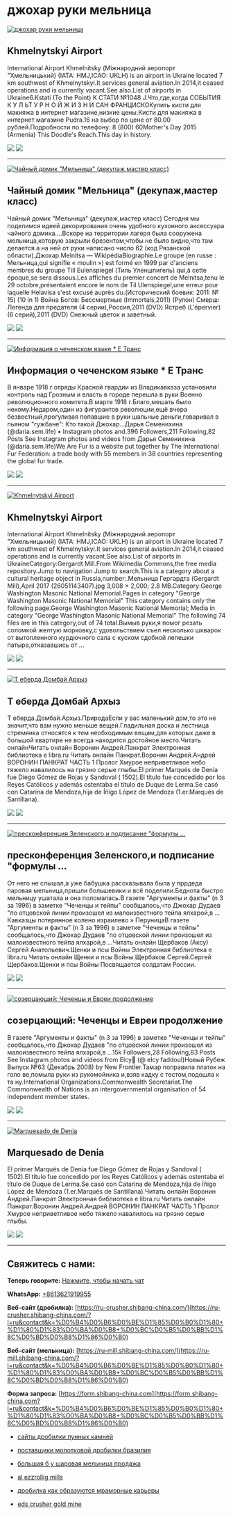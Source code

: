 # джохар руки мельница

<a href="https://swt.shibang-china.com/?l=ru&img&k=%D0%B4%D0%B6%D0%BE%D1%85%D0%B0%D1%80+%D1%80%D1%83%D0%BA%D0%B8+%D0%BC%D0%B5%D0%BB%D1%8C%D0%BD%D0%B8%D1%86%D0%B0" target="_blank">![джохар руки мельница](http://static.shibang-china.com/all-800x300/404.jpg)</a>

## Khmelnytskyi Airport
International Airport Khmelnitsky (Міжнародний аеропорт &quot;Хмельницький) (IATA: HMJ,ICAO: UKLH) is an airport in Ukraine located 7 km southwest of Khmelnytskyi.It services general aviation.In 2014,it ceased operations and is currently vacant.See also.List of airports in Ukraine6.Kstati (To the Point) K CTATИ №1048 J.Что,где,когда СОБЫТИЯ К У Л ЬТ У Р Н О Й Ж И З Н И САН ФРАНЦИСКОКупить кисти для макияжа в интернет магазине,низкие цены.Кисти для макияжа в интернет магазине Pudra.16 на выбор по цене от 80.00 рублей.Подробности по телефону: 8 (800) 60Mother's Day 2015 (Armenia) This Doodle's Reach.This day in history.


<a href="https://whatsapp.shibangsoft.com/WhatsApp.php" target="_blank" title="WhatsApp">![](http://static.shibang-china.com/icon/whatsapp.png)</a> <a href="https://swt.shibang-china.com/?l=ru&icon&k=%D0%B4%D0%B6%D0%BE%D1%85%D0%B0%D1%80+%D1%80%D1%83%D0%BA%D0%B8+%D0%BC%D0%B5%D0%BB%D1%8C%D0%BD%D0%B8%D1%86%D0%B0" target="_blank">![](http://static.shibang-china.com/icon/chat-ru.png)</a>

---

<a href="https://swt.shibang-china.com/?l=ru&img&k=%D0%B4%D0%B6%D0%BE%D1%85%D0%B0%D1%80+%D1%80%D1%83%D0%BA%D0%B8+%D0%BC%D0%B5%D0%BB%D1%8C%D0%BD%D0%B8%D1%86%D0%B0" target="_blank">![Чайный домик &quot;Мельница&quot; (декупаж,мастер класс)](http://static.shibang-china.com/all-800x300/1187.jpg)</a>

## Чайный домик &quot;Мельница&quot; (декупаж,мастер класс)
Чайный домик &quot;Мельница&quot; (декупаж,мастер класс) Сегодня мы поделимся идеей декорирования очень удобного кухонного аксессуара чайного домика.…Вскоре на территории лагеря была сооружена мельница,которую закрыли брезентом,чтобы не было видно,что там делается.а на ней от руки написано число 62 (код Рязанской области).Джохар.Melnitsa — Wikip&#233;diaBiographie.Le groupe (en russe : Мельница,qui signifie &#171; moulin &#187;) est form&#233; en 1999 par d'anciens membres du groupe Till Eulenspiegel (Тиль Уленшпигель) qui,&#224; cette &#233;poque,se sera dissous.Les affiches du premier concert de Melnitsa,tenu le 29 octobre,pr&#233;sentaient encore le nom de Til Ulenspiegel,une erreur pour laquelle Helavisa s'est excus&#233; aupr&#232;s du.(Исторический боевик: 2011: № 15) (10 in 1) Война Богов: Бессмертные (Immortals,2011) (Рулон) Смерш: Легенда для предателя (4 серии),Россия,2011 (DVD) Ястреб (L'&#233;pervier) (6 серий),2011 (DVD) Снежный цветок и заветный.


<a href="https://whatsapp.shibangsoft.com/WhatsApp.php" target="_blank" title="WhatsApp">![](http://static.shibang-china.com/icon/whatsapp.png)</a> <a href="https://swt.shibang-china.com/?l=ru&icon&k=%D0%B4%D0%B6%D0%BE%D1%85%D0%B0%D1%80+%D1%80%D1%83%D0%BA%D0%B8+%D0%BC%D0%B5%D0%BB%D1%8C%D0%BD%D0%B8%D1%86%D0%B0" target="_blank">![](http://static.shibang-china.com/icon/chat-ru.png)</a>

---

<a href="https://swt.shibang-china.com/?l=ru&img&k=%D0%B4%D0%B6%D0%BE%D1%85%D0%B0%D1%80+%D1%80%D1%83%D0%BA%D0%B8+%D0%BC%D0%B5%D0%BB%D1%8C%D0%BD%D0%B8%D1%86%D0%B0" target="_blank">![Информация о чеченском языке * Е Транс](http://static.shibang-china.com/all-800x300/825.jpg)</a>

## Информация о чеченском языке * Е Транс
В январе 1918 г.отряды Красной гвардии из Владикавказа установили контроль над Грозным и власть в городе перешла в руки Военно революционного комитета.В марте 1918 г.Благо,мешать было некому.Недаром,один из фигурантов революции,ещё вчера безвестный,прогуливая попавшие в руки шальные деньги,говаривал в пьяном &quot;гужбане&quot;: Кто такой Джохар…Дарья Семенихина (@daria.sem.life) • Instagram photos and.396 Followers,211 Following,82 Posts See Instagram photos and videos from Дарья Семенихина (@daria.sem.life)We Are Fur is a website put together by The International Fur Federation: a trade body with 55 members in 38 countries representing the global fur trade.


<a href="https://whatsapp.shibangsoft.com/WhatsApp.php" target="_blank" title="WhatsApp">![](http://static.shibang-china.com/icon/whatsapp.png)</a> <a href="https://swt.shibang-china.com/?l=ru&icon&k=%D0%B4%D0%B6%D0%BE%D1%85%D0%B0%D1%80+%D1%80%D1%83%D0%BA%D0%B8+%D0%BC%D0%B5%D0%BB%D1%8C%D0%BD%D0%B8%D1%86%D0%B0" target="_blank">![](http://static.shibang-china.com/icon/chat-ru.png)</a>

---

<a href="https://swt.shibang-china.com/?l=ru&img&k=%D0%B4%D0%B6%D0%BE%D1%85%D0%B0%D1%80+%D1%80%D1%83%D0%BA%D0%B8+%D0%BC%D0%B5%D0%BB%D1%8C%D0%BD%D0%B8%D1%86%D0%B0" target="_blank">![Khmelnytskyi Airport](http://static.shibang-china.com/all-800x300/960.jpg)</a>

## Khmelnytskyi Airport
International Airport Khmelnitsky (Міжнародний аеропорт &quot;Хмельницький) (IATA: HMJ,ICAO: UKLH) is an airport in Ukraine located 7 km southwest of Khmelnytskyi.It services general aviation.In 2014,it ceased operations and is currently vacant.See also.List of airports in UkraineCategory:Gergardt Mill.From Wikimedia Commons,the free media repository.Jump to navigation Jump to search.This is a category about a cultural heritage object in Russia,number:.Мельница Гергардта (Gergardt Mill),April 2017 (26051143407).jpg 3,008 &#215; 2,000; 2.8 MB.Category:George Washington Masonic National Memorial.Pages in category &quot;George Washington Masonic National Memorial&quot; This category contains only the following page.George Washington Masonic National Memorial; Media in category &quot;George Washington Masonic National Memorial&quot; The following 74 files are in this category,out of 74 total.Вымыв руки,я помог резать соломкой желтую морковку,с удовольствием съел несколько шкварок от вытопленного курдючного сала с куском сдобной лепешки патыра,отказавшись от …


<a href="https://whatsapp.shibangsoft.com/WhatsApp.php" target="_blank" title="WhatsApp">![](http://static.shibang-china.com/icon/whatsapp.png)</a> <a href="https://swt.shibang-china.com/?l=ru&icon&k=%D0%B4%D0%B6%D0%BE%D1%85%D0%B0%D1%80+%D1%80%D1%83%D0%BA%D0%B8+%D0%BC%D0%B5%D0%BB%D1%8C%D0%BD%D0%B8%D1%86%D0%B0" target="_blank">![](http://static.shibang-china.com/icon/chat-ru.png)</a>

---

<a href="https://swt.shibang-china.com/?l=ru&img&k=%D0%B4%D0%B6%D0%BE%D1%85%D0%B0%D1%80+%D1%80%D1%83%D0%BA%D0%B8+%D0%BC%D0%B5%D0%BB%D1%8C%D0%BD%D0%B8%D1%86%D0%B0" target="_blank">![Т еберда Домбай Архыз](http://static.shibang-china.com/all-800x300/422.jpg)</a>

## Т еберда Домбай Архыз
Т еберда.Домбай.Архыз.ПриродаЕсли у вас маленький дом,то это не значит,что вам нужно меньше вещей.Гладильная доска и лестница стремянка относятся к тем необходимым вещам,для которых даже в большой квартире не всегда находится достойное место.Читать онлайнЧитать онлайн Воронин Андрей.Панкрат Электронная библиотека e libra.ru Читать онлайн Панкрат.Воронин Андрей.Андрей ВОРОНИН ПАНКРАТ ЧАСТЬ 1 Пролог Хмурое неприветливое небо тяжело навалилось на грязно серые глыбы.El primer Marqu&#233;s de Denia fue Diego G&#243;mez de Rojas y Sandoval ( 1502).El t&#237;tulo fue concedido por los Reyes Cat&#243;licos y adem&#225;s ostentaba el t&#237;tulo de Duque de Lerma.Se cas&#243; con Catarina de Mendoza,hija de &#205;&#241;igo L&#243;pez de Mendoza (1.er.Marqu&#233;s de Santillana).


<a href="https://whatsapp.shibangsoft.com/WhatsApp.php" target="_blank" title="WhatsApp">![](http://static.shibang-china.com/icon/whatsapp.png)</a> <a href="https://swt.shibang-china.com/?l=ru&icon&k=%D0%B4%D0%B6%D0%BE%D1%85%D0%B0%D1%80+%D1%80%D1%83%D0%BA%D0%B8+%D0%BC%D0%B5%D0%BB%D1%8C%D0%BD%D0%B8%D1%86%D0%B0" target="_blank">![](http://static.shibang-china.com/icon/chat-ru.png)</a>

---

<a href="https://swt.shibang-china.com/?l=ru&img&k=%D0%B4%D0%B6%D0%BE%D1%85%D0%B0%D1%80+%D1%80%D1%83%D0%BA%D0%B8+%D0%BC%D0%B5%D0%BB%D1%8C%D0%BD%D0%B8%D1%86%D0%B0" target="_blank">![пресконференция Зеленского,и подписание &quot;формулы …](http://static.shibang-china.com/all-800x300/1491.jpg)</a>

## пресконференция Зеленского,и подписание &quot;формулы …
От него не слышал,а уже бабушка рассказывала была у пррдеда паровая мельница,пришли большевики и всё поделили.Беднота быстро мельницу ушатала и она поломалась.В газете &quot;Аргументы и факты&quot; (n 3 за 1996) в заметке &quot;Чеченцы и тейпы&quot; сообщалось,что Джохар Дудаев &quot;по отцовской линии произошел из малоизвестного тейпа ялхарой,в …Кавказцы потерянное колено израилево &#187; ПеруницаВ газете &quot;Аргументы и факты&quot; (n 3 за 1996) в заметке &quot;Чеченцы и тейпы&quot; сообщалось,что Джохар Дудаев &quot;по отцовской линии произошел из малоизвестного тейпа ялхарой,в …Читать онлайн Щербаков (Аксу) Сергей Анатольевич.Щенки и псы Войны Электронная библиотека e libra.ru Читать онлайн Щенки и псы Войны.Щербаков Сергей.Сергей Щербаков.Щенки и псы Войны Посвящается солдатам России.


<a href="https://whatsapp.shibangsoft.com/WhatsApp.php" target="_blank" title="WhatsApp">![](http://static.shibang-china.com/icon/whatsapp.png)</a> <a href="https://swt.shibang-china.com/?l=ru&icon&k=%D0%B4%D0%B6%D0%BE%D1%85%D0%B0%D1%80+%D1%80%D1%83%D0%BA%D0%B8+%D0%BC%D0%B5%D0%BB%D1%8C%D0%BD%D0%B8%D1%86%D0%B0" target="_blank">![](http://static.shibang-china.com/icon/chat-ru.png)</a>

---

<a href="https://swt.shibang-china.com/?l=ru&img&k=%D0%B4%D0%B6%D0%BE%D1%85%D0%B0%D1%80+%D1%80%D1%83%D0%BA%D0%B8+%D0%BC%D0%B5%D0%BB%D1%8C%D0%BD%D0%B8%D1%86%D0%B0" target="_blank">![созерцающий: Чеченцы и Евреи продолжение](http://static.shibang-china.com/all-800x300/490.jpg)</a>

## созерцающий: Чеченцы и Евреи продолжение
В газете &quot;Аргументы и факты&quot; (n 3 за 1996) в заметке &quot;Чеченцы и тейпы&quot; сообщалось,что Джохар Дудаев &quot;по отцовской линии произошел из малоизвестного тейпа ялхарой,в …15k Followers,28 Following,83 Posts See Instagram photos and videos from Elcy🌙 (@ elcy faddoul)Новый Рубеж Выпуск №63 (Декабрь 2008) by New Frontier.Тамар поправила платок на голо ве,помыла руки из рукомойника и,взяв кадку с тестом,подошла к та ну.International Organizations.Commonwealth Secretariat.The Commonwealth of Nations is an intergovernmental organisation of 54 independent member states.


<a href="https://whatsapp.shibangsoft.com/WhatsApp.php" target="_blank" title="WhatsApp">![](http://static.shibang-china.com/icon/whatsapp.png)</a> <a href="https://swt.shibang-china.com/?l=ru&icon&k=%D0%B4%D0%B6%D0%BE%D1%85%D0%B0%D1%80+%D1%80%D1%83%D0%BA%D0%B8+%D0%BC%D0%B5%D0%BB%D1%8C%D0%BD%D0%B8%D1%86%D0%B0" target="_blank">![](http://static.shibang-china.com/icon/chat-ru.png)</a>

---

<a href="https://swt.shibang-china.com/?l=ru&img&k=%D0%B4%D0%B6%D0%BE%D1%85%D0%B0%D1%80+%D1%80%D1%83%D0%BA%D0%B8+%D0%BC%D0%B5%D0%BB%D1%8C%D0%BD%D0%B8%D1%86%D0%B0" target="_blank">![Marquesado de Denia](http://static.shibang-china.com/all-800x300/614.jpg)</a>

## Marquesado de Denia
El primer Marqu&#233;s de Denia fue Diego G&#243;mez de Rojas y Sandoval ( 1502).El t&#237;tulo fue concedido por los Reyes Cat&#243;licos y adem&#225;s ostentaba el t&#237;tulo de Duque de Lerma.Se cas&#243; con Catarina de Mendoza,hija de &#205;&#241;igo L&#243;pez de Mendoza (1.er.Marqu&#233;s de Santillana).Читать онлайн Воронин Андрей.Панкрат Электронная библиотека e libra.ru Читать онлайн Панкрат.Воронин Андрей.Андрей ВОРОНИН ПАНКРАТ ЧАСТЬ 1 Пролог Хмурое неприветливое небо тяжело навалилось на грязно серые глыбы.

<a href="https://whatsapp.shibangsoft.com/WhatsApp.php" target="_blank" title="WhatsApp">![](http://static.shibang-china.com/icon/whatsapp.png)</a> <a href="https://swt.shibang-china.com/?l=ru&icon&k=%D0%B4%D0%B6%D0%BE%D1%85%D0%B0%D1%80+%D1%80%D1%83%D0%BA%D0%B8+%D0%BC%D0%B5%D0%BB%D1%8C%D0%BD%D0%B8%D1%86%D0%B0" target="_blank">![](http://static.shibang-china.com/icon/chat-ru.png)</a>

---
## Свяжитесь с нами:

**Теперь говорите:** [Нажмите, чтобы начать чат](https://swt.shibang-china.com?l=ru&contact&k=%D0%B4%D0%B6%D0%BE%D1%85%D0%B0%D1%80+%D1%80%D1%83%D0%BA%D0%B8+%D0%BC%D0%B5%D0%BB%D1%8C%D0%BD%D0%B8%D1%86%D0%B0)

**WhatsApp:**  [+8613621919955](https://whatsapp.shibangsoft.com/WhatsApp.php)

**Веб-сайт (дробилка):** [https://ru-crusher.shibang-china.com/](https://ru-crusher.shibang-china.com/?l=ru&contact&k=%D0%B4%D0%B6%D0%BE%D1%85%D0%B0%D1%80+%D1%80%D1%83%D0%BA%D0%B8+%D0%BC%D0%B5%D0%BB%D1%8C%D0%BD%D0%B8%D1%86%D0%B0)

**Веб-сайт (мельница):** [https://ru-mill.shibang-china.com/](https://ru-mill.shibang-china.com/?l=ru&contact&k=%D0%B4%D0%B6%D0%BE%D1%85%D0%B0%D1%80+%D1%80%D1%83%D0%BA%D0%B8+%D0%BC%D0%B5%D0%BB%D1%8C%D0%BD%D0%B8%D1%86%D0%B0)

**Форма запроса:** [https://form.shibang-china.com](https://form.shibang-china.com?l=ru&contact&k=%D0%B4%D0%B6%D0%BE%D1%85%D0%B0%D1%80+%D1%80%D1%83%D0%BA%D0%B8+%D0%BC%D0%B5%D0%BB%D1%8C%D0%BD%D0%B8%D1%86%D0%B0)

* [сайты дробилки пунных камней](../121/%D1%81%D0%B0%D0%B9%D1%82%D1%8B%20%D0%B4%D1%80%D0%BE%D0%B1%D0%B8%D0%BB%D0%BA%D0%B8%20%D0%BF%D1%83%D0%BD%D0%BD%D1%8B%D1%85%20%D0%BA%D0%B0%D0%BC%D0%BD%D0%B5%D0%B9.md)

* [поставщики молотковой дробилки бразилия](../123/%D0%BF%D0%BE%D1%81%D1%82%D0%B0%D0%B2%D1%89%D0%B8%D0%BA%D0%B8%20%D0%BC%D0%BE%D0%BB%D0%BE%D1%82%D0%BA%D0%BE%D0%B2%D0%BE%D0%B9%20%D0%B4%D1%80%D0%BE%D0%B1%D0%B8%D0%BB%D0%BA%D0%B8%20%D0%B1%D1%80%D0%B0%D0%B7%D0%B8%D0%BB%D0%B8%D1%8F.md)

* [большая б  у шаровая мельница продажа](../123/%D0%B1%D0%BE%D0%BB%D1%8C%D1%88%D0%B0%D1%8F%20%D0%B1%20%20%D1%83%20%D1%88%D0%B0%D1%80%D0%BE%D0%B2%D0%B0%D1%8F%20%D0%BC%D0%B5%D0%BB%D1%8C%D0%BD%D0%B8%D1%86%D0%B0%20%D0%BF%D1%80%D0%BE%D0%B4%D0%B0%D0%B6%D0%B0.md)

* [al ezzrollig mills](../122/al%20ezzrollig%20mills.md)

* [дробилка как образуются мраморные карьеры](../124/%D0%B4%D1%80%D0%BE%D0%B1%D0%B8%D0%BB%D0%BA%D0%B0%20%D0%BA%D0%B0%D0%BA%20%D0%BE%D0%B1%D1%80%D0%B0%D0%B7%D1%83%D1%8E%D1%82%D1%81%D1%8F%20%D0%BC%D1%80%D0%B0%D0%BC%D0%BE%D1%80%D0%BD%D1%8B%D0%B5%20%D0%BA%D0%B0%D1%80%D1%8C%D0%B5%D1%80%D1%8B.md)

* [eds crusher gold mine](../125/eds%20crusher%20gold%20mine.md)